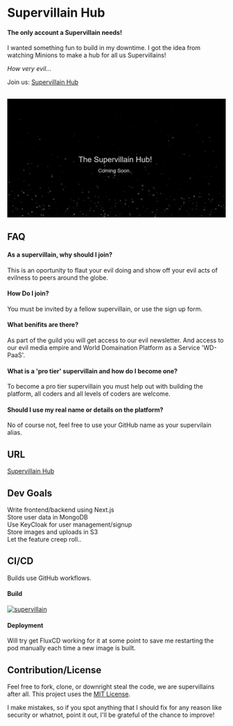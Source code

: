 # Supervillain Hub

#### The only account a Supervillain needs!


I wanted something fun to build in my downtime. I got the idea from watching Minions to make a hub for all us Supervillains! 

_How very evil..._

Join us: [Supervillain Hub](https://supervillain.cloud/)


## 
![Homepage](./docs/img/homepage.jpg)


## FAQ

#### As a supervillain, why should I join?

This is an oportunity to flaut your evil doing and show off your evil acts of evilness to peers around the globe.

#### How Do I join?

You must be invited by a fellow supervillain, or use the sign up form.

#### What benifits are there?

As part of the guild you will get access to our evil newsletter. And access to our evil media empire and World Domaination Platform as a Service 'WD-PaaS'.

#### What is a 'pro tier' supervillain and how do I become one?

To become a pro tier supervillain you must help out with building the platform, all coders and all levels of coders are welcome.

#### Should I use my real name or details on the platform?

No of course not, feel free to use your GitHub name as your supervilain alias.


## URL

[Supervillain Hub](https://supervillain.cloud/)


## Dev Goals

Write frontend/backend using Next.js \
Store user data in MongoDB \
Use KeyCloak for user management/signup \
Store images and uploads in S3 \
Let the feature creep roll.. 


## CI/CD

Builds use GitHub workflows.

#### Build

[![supervillain](https://github.com/FoodyFood/supervillain-hub/actions/workflows/supervillain.yaml/badge.svg)](https://github.com/FoodyFood/supervillain-hub/actions/workflows/supervillain.yaml)

#### Deployment

Will try get FluxCD working for it at some point to save me restarting the pod manually each time a new image is built.


## Contribution/License

Feel free to fork, clone, or downright steal the code, we are supervillains after all. This project uses the [MIT License](./LICENSE). 

I make mistakes, so if you spot anything that I should fix for any reason like security or whatnot, point it out, I'll be grateful of the chance to improve!

